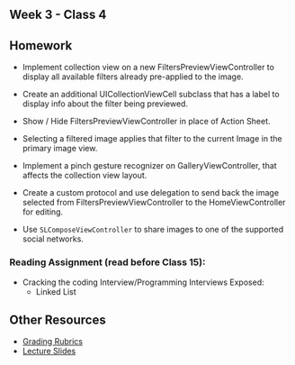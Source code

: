 ## Week 3 - Class 4  
## Homework  
* Implement collection view on a new FiltersPreviewViewController to display all available filters already pre-applied to the image.  
* Create an additional UICollectionViewCell subclass that has a label to display info about the filter being previewed.  
* Show / Hide FiltersPreviewViewController in place of Action Sheet.  
* Selecting a filtered image applies that filter to the current Image in the primary image view.  
* Implement a pinch gesture recognizer on GalleryViewController, that affects the collection view layout.  
* Create a custom protocol and use delegation to send back the image selected from FiltersPreviewViewController to the HomeViewController for editing.  

* Use `SLComposeViewController` to share images to one of the supported social networks.  

### Reading Assignment (read **before** Class 15):  
* Cracking the coding Interview/Programming Interviews Exposed:  
  * Linked List  

## Other Resources
* [Grading Rubrics](../../resources/)
* [Lecture Slides](https://www.icloud.com/keynote/000Jb3jQrKlkMaoFiZ5Nrlk8g#Week3_Day4)
